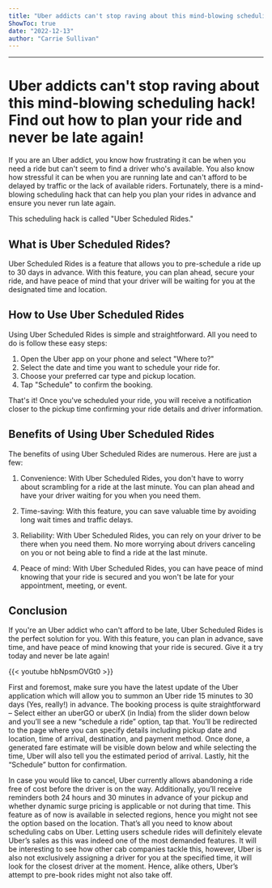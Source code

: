 ```yaml
---
title: "Uber addicts can't stop raving about this mind-blowing scheduling hack! Find out how to plan your ride and never be late again!"
ShowToc: true 
date: "2022-12-13"
author: "Carrie Sullivan"
---
```

*****
# Uber addicts can't stop raving about this mind-blowing scheduling hack! Find out how to plan your ride and never be late again!

If you are an Uber addict, you know how frustrating it can be when you need a ride but can't seem to find a driver who's available. You also know how stressful it can be when you are running late and can't afford to be delayed by traffic or the lack of available riders. Fortunately, there is a mind-blowing scheduling hack that can help you plan your rides in advance and ensure you never run late again.

This scheduling hack is called "Uber Scheduled Rides."

## What is Uber Scheduled Rides?

Uber Scheduled Rides is a feature that allows you to pre-schedule a ride up to 30 days in advance. With this feature, you can plan ahead, secure your ride, and have peace of mind that your driver will be waiting for you at the designated time and location.

## How to Use Uber Scheduled Rides

Using Uber Scheduled Rides is simple and straightforward. All you need to do is follow these easy steps:

1. Open the Uber app on your phone and select "Where to?"
2. Select the date and time you want to schedule your ride for.
3. Choose your preferred car type and pickup location.
4. Tap "Schedule" to confirm the booking.

That's it! Once you've scheduled your ride, you will receive a notification closer to the pickup time confirming your ride details and driver information.

## Benefits of Using Uber Scheduled Rides

The benefits of using Uber Scheduled Rides are numerous. Here are just a few:

1. Convenience: With Uber Scheduled Rides, you don't have to worry about scrambling for a ride at the last minute. You can plan ahead and have your driver waiting for you when you need them.

2. Time-saving: With this feature, you can save valuable time by avoiding long wait times and traffic delays.

3. Reliability: With Uber Scheduled Rides, you can rely on your driver to be there when you need them. No more worrying about drivers canceling on you or not being able to find a ride at the last minute.

4. Peace of mind: With Uber Scheduled Rides, you can have peace of mind knowing that your ride is secured and you won't be late for your appointment, meeting, or event.

## Conclusion

If you're an Uber addict who can't afford to be late, Uber Scheduled Rides is the perfect solution for you. With this feature, you can plan in advance, save time, and have peace of mind knowing that your ride is secured. Give it a try today and never be late again!

{{< youtube hbNpsmOVGt0 >}} 




First and foremost, make sure you have the latest update of the Uber application which will allow you to summon an Uber ride 15 minutes to 30 days (Yes, really!) in advance. The booking process is quite straightforward – Select either an uberGO or uberX (in India) from the slider down below and you’ll see a new “schedule a ride” option, tap that. You’ll be redirected to the page where you can specify details including pickup date and location, time of arrival, destination, and payment method. Once done, a generated fare estimate will be visible down below and while selecting the time, Uber will also tell you the estimated period of arrival. Lastly, hit the “Schedule” button for confirmation.

In case you would like to cancel, Uber currently allows abandoning a ride free of cost before the driver is on the way. Additionally, you’ll receive reminders both 24 hours and 30 minutes in advance of your pickup and whether dynamic surge pricing is applicable or not during that time. This feature as of now is available in selected regions, hence you might not see the option based on the location. That’s all you need to know about scheduling cabs on Uber.
Letting users schedule rides will definitely elevate Uber’s sales as this was indeed one of the most demanded features. It will be interesting to see how other cab companies tackle this, however, Uber is also not exclusively assigning a driver for you at the specified time, it will look for the closest driver at the moment. Hence, alike others, Uber’s attempt to pre-book rides might not also take off.





